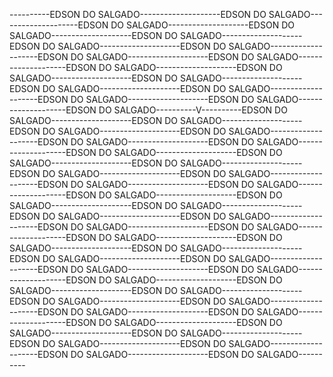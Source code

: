 ----------EDSON DO SALGADO--------------------EDSON DO SALGADO--------------------EDSON DO SALGADO--------------------EDSON DO SALGADO--------------------EDSON DO SALGADO--------------------EDSON DO SALGADO--------------------EDSON DO SALGADO--------------------EDSON DO SALGADO--------------------EDSON DO SALGADO--------------------EDSON DO SALGADO--------------------EDSON DO SALGADO--------------------EDSON DO SALGADO--------------------EDSON DO SALGADO--------------------EDSON DO SALGADO--------------------EDSON DO SALGADO--------------------EDSON DO SALGADO--------------------EDSON DO SALGADO----------V----------EDSON DO SALGADO--------------------EDSON DO SALGADO--------------------EDSON DO SALGADO--------------------EDSON DO SALGADO--------------------EDSON DO SALGADO--------------------EDSON DO SALGADO--------------------EDSON DO SALGADO--------------------EDSON DO SALGADO--------------------EDSON DO SALGADO--------------------EDSON DO SALGADO--------------------EDSON DO SALGADO--------------------EDSON DO SALGADO--------------------EDSON DO SALGADO--------------------EDSON DO SALGADO--------------------EDSON DO SALGADO--------------------EDSON DO SALGADO--------------------EDSON DO SALGADO--------------------EDSON DO SALGADO--------------------EDSON DO SALGADO--------------------EDSON DO SALGADO--------------------EDSON DO SALGADO--------------------EDSON DO SALGADO--------------------EDSON DO SALGADO--------------------EDSON DO SALGADO--------------------EDSON DO SALGADO--------------------EDSON DO SALGADO--------------------EDSON DO SALGADO--------------------EDSON DO SALGADO--------------------EDSON DO SALGADO--------------------EDSON DO SALGADO--------------------EDSON DO SALGADO--------------------EDSON DO SALGADO--------------------EDSON DO SALGADO--------------------EDSON DO SALGADO--------------------EDSON DO SALGADO--------------------EDSON DO SALGADO--------------------EDSON DO SALGADO--------------------EDSON DO SALGADO--------------------EDSON DO SALGADO--------------------EDSON DO SALGADO--------------------EDSON DO SALGADO----------
